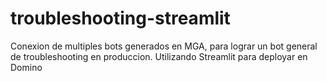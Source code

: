 # troubleshooting-streamlit
Conexion de multiples bots generados en MGA, para lograr un bot general de troubleshooting en produccion. Utilizando Streamlit para deployar en Domino
